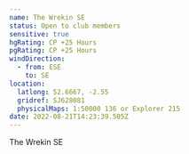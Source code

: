 ```yaml
---
name: The Wrekin SE
status: Open to club members
sensitive: true
hgRating: CP +25 Hours
pgRating: CP +25 Hours
windDirection:
  - from: ESE
    to: SE
location:
  latlong: 52.6667, -2.55
  gridref: SJ628081
  physicalMaps: 1:50000 136 or Explorer 215
date: 2022-08-21T14:23:39.505Z
---
```

The Wrekin SE